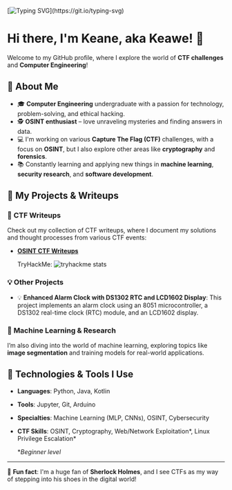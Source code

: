 [![Typing SVG](https://readme-typing-svg.demolab.com/?lines=Hi+there,+I'm+Keane;AKA+Keawe!)](https://git.io/typing-svg)

# Hi there, I'm Keane, aka Keawe! 👋

Welcome to my GitHub profile, where I explore the world of **CTF challenges** and **Computer Engineering**!

## 🧠 About Me

- 🎓 **Computer Engineering** undergraduate with a passion for technology, problem-solving, and ethical hacking.
- 🕵️ **OSINT enthusiast** – love unraveling mysteries and finding answers in data.
- 💻 I'm working on various **Capture The Flag (CTF)** challenges, with a focus on **OSINT**, but I also explore other areas like **cryptography** and **forensics**.
- 📚 Constantly learning and applying new things in **machine learning**, **security research**, and **software development**.
  
## 🚀 My Projects & Writeups

### 🔐 **CTF Writeups**
Check out my collection of CTF writeups, where I document my solutions and thought processes from various CTF events:
- [**OSINT CTF Writeups**](https://github.com/KeAwe7/CTF-Writeups)

  TryHackMe:
  ![tryhackme stats](https://raw.githubusercontent.com/KeAwe7/KeAwe7/master/assets/thm_propic.png)

### 💡 **Other Projects**
- 💡 **Enhanced Alarm Clock with DS1302 RTC and LCD1602 Display**: This project implements an alarm clock using an 8051 microcontroller, a DS1302 real-time clock (RTC) module, and an LCD1602 display.
<!-- 
- 📚 **RFID Smart Attendance System**: Automating attendance with RFID technology and microcontrollers. 
-->

### 🧩 **Machine Learning & Research**
I’m also diving into the world of machine learning, exploring topics like **image segmentation** and training models for real-world applications.

## 🔧 Technologies & Tools I Use

- **Languages**: Python, Java, Kotlin
- **Tools**: Jupyter, Git, Arduino
- **Specialties**: Machine Learning (MLP, CNNs), OSINT, Cybersecurity
- **CTF Skills**: OSINT, Cryptography, Web/Network Exploitation*, Linux Privilege Escalation*

  **Beginner level*

<!--
## 🔗 Let's Connect

- 💬 Always open for collaboration or discussion, especially on anything CTF, OSINT, or detective-like puzzles!
- 🌐 [Check out my blog/website](https://your-website.com) for more thoughts and writeups.
- 📧 Feel free to reach out: [your.email@example.com](mailto:your.email@example.com)
-->

---

👀 **Fun fact**: I'm a huge fan of **Sherlock Holmes**, and I see CTFs as my way of stepping into his shoes in the digital world!


<!--
**KeAwe7/KeAwe7** is a ✨ _special_ ✨ repository because its `README.md` (this file) appears on your GitHub profile.

Here are some ideas to get you started:

- 🔭 I’m currently working on ...
- 🌱 I’m currently learning ...
- 👯 I’m looking to collaborate on ...
- 🤔 I’m looking for help with ...
- 💬 Ask me about ...
- 📫 How to reach me: ...
- 😄 Pronouns: ...
- ⚡ Fun fact: ...
-->
